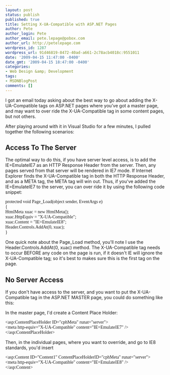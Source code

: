```yaml
---
layout: post
status: publish
published: true
title: Setting X-UA-Compatible with ASP.NET Pages
author: Pete
author_login: Pete
author_email: pete.lepage@pobox.com
author_url: http://petelepage.com
wordpress_id: 1287
wordpress_url: 91d46819-8472-40ad-a661-2c78acb4018c:9551011
date: '2009-04-15 11:47:00 -0400'
date_gmt: '2009-04-15 18:47:00 -0400'
categories:
- Web Design &amp; Development
tags:
- MSDNBlogPost
comments: []
---
```

<p>I got an email today asking about the best way to go about adding the X-UA-Compatible tags on ASP.NET pages where you’ve got a master page, and may want to over ride the X-UA-Compatible tag in some content pages, but not others.</p>
<p>After playing around with it in Visual Studio for a few minutes, I pulled together the following scenarios:</p>
<h2>Access To The Server</h2>
<p>The optimal way to do this, if you have server level access, is to add the IE=EmulateIE7 as an HTTP Response Header from the server. Then, any pages served from that server will be rendered in IE7 mode. If Internet Explorer finds the X-UA-Compatible tag in both the HTTP Response Header, and as a META tag, the META tag will win out. Thus, if you've added the IE=EmulateIE7 to the server, you can over ride it by using the following code snippet:</p>
<p><span style="font-family: Consolas;">protected void Page_Load(object sender, EventArgs e)<br />
{<br />
HtmlMeta xuac = new HtmlMeta();<br />
xuac.HttpEquiv = "X-UA-Compatible";<br />
xuac.Content = "IE=EmulateIE8";<br />
Header.Controls.AddAt(0, xuac);<br />
}</span></p>
<p>One quick note about the Page_Load method, you'll note I use the Header.Controls.AddAt(0, xuac) method. The X-UA-Compatible tag needs to occur BEFORE any code on the page is run, if it doesn't IE will ignore the X-UA-Compatible tag; so it's best to makes sure this is the first tag on the page.</p>
<h2>No Server Access</h2>
<p>If you don't have access to the server, and you want to put the X-UA-Compatible tag in the ASP.NET MASTER page, you could do something like this:</p>
<p>In the master page, I'd create a Content Place Holder:</p>
<p><span style="font-family: Consolas;">&lt;asp:ContentPlaceHolder ID="cphMeta" runat="server"&gt;<br />
&lt;meta http-equiv="X-UA-Compatible" content="IE=EmulateIE7" /&gt;<br />
&lt;/asp:ContentPlaceHolder&gt;</span></p>
<p>Then, in the individual pages, where you want to override, and go to IE8 standards, you'd insert</p>
<p><span style="font-family: Consolas;">&lt;asp:Content ID="Content1" ContentPlaceHolderID="cphMeta" runat="server"&gt;<br />
&lt;meta http-equiv="X-UA-Compatible" content="IE=EmulateIE8" /&gt;<br />
&lt;/asp:Content&gt;</span></p>
<p><img src="http://blogs.msdn.com/aggbug.aspx?PostID=9551011" alt="" width="1" height="1" /></p>
